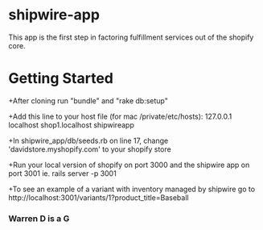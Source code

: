 shipwire-app
============

This app is the first step in factoring fulfillment services out of the shopify core.


Getting Started
===============

+After cloning run "bundle" and "rake db:setup"

+Add this line to your host file (for mac /private/etc/hosts):
127.0.0.1 localhost shop1.localhost shipwireapp

+In shipwire_app/db/seeds.rb on line 17, change 'davidstore.myshopify.com' to your shopify store

+Run your local version of shopify on port 3000
and the shipwire app on port 3001 ie. rails server -p 3001

+To see an example of a variant with inventory managed by shipwire go to http://localhost:3001/variants/1?product_title=Baseball

### Warren D is a G